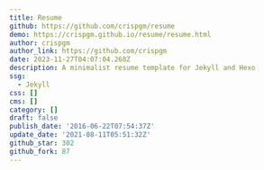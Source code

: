 ```yaml
---
title: Resume
github: https://github.com/crispgm/resume
demo: https://crispgm.github.io/resume/resume.html
author: crispgm
author_link: https://github.com/crispgm
date: 2023-11-27T04:07:04.268Z
description: A minimalist resume template for Jekyll and Hexo
ssg:
  - Jekyll
css: []
cms: []
category: []
draft: false
publish_date: '2016-06-22T07:54:37Z'
update_date: '2021-08-11T05:51:32Z'
github_star: 302
github_fork: 87
---
```

